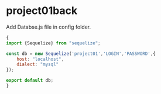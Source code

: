 # project01back

Add Databse.js file in config folder.

```js
{
import {Sequelize} from "sequelize";

const db = new Sequelize('project01','LOGIN','PASSWORD',{
    host: "localhost",
    dialect: "mysql"
});

export default db;
}